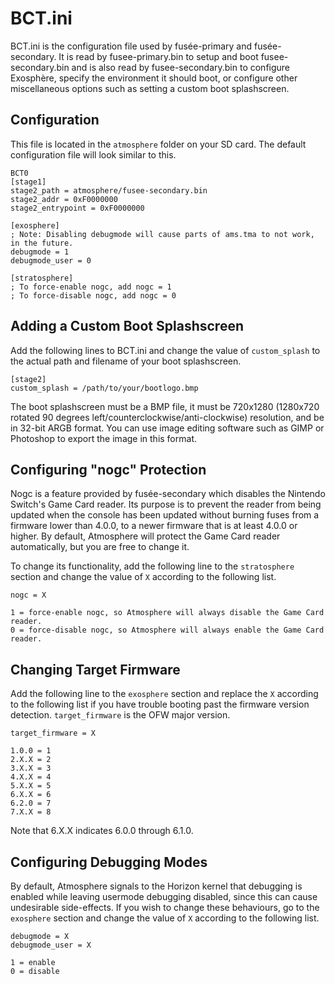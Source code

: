 # BCT.ini
BCT.ini is the configuration file used by fusée-primary and fusée-secondary. It is read by fusee-primary.bin to setup and boot fusee-secondary.bin and is also read by fusee-secondary.bin to configure Exosphère, specify the environment it should boot, or configure other miscellaneous options such as setting a custom boot splashscreen.

## Configuration
This file is located in the `atmosphere` folder on your SD card. The default configuration file will look similar to this.
```
BCT0
[stage1]
stage2_path = atmosphere/fusee-secondary.bin
stage2_addr = 0xF0000000
stage2_entrypoint = 0xF0000000

[exosphere]
; Note: Disabling debugmode will cause parts of ams.tma to not work, in the future.
debugmode = 1 
debugmode_user = 0

[stratosphere]
; To force-enable nogc, add nogc = 1
; To force-disable nogc, add nogc = 0
```

## Adding a Custom Boot Splashscreen
Add the following lines to BCT.ini and change the value of `custom_splash` to the actual path and filename of your boot splashscreen.
```
[stage2]
custom_splash = /path/to/your/bootlogo.bmp
```

The boot splashscreen must be a BMP file, it must be 720x1280 (1280x720 rotated 90 degrees left/counterclockwise/anti-clockwise) resolution, and be in 32-bit ARGB format. You can use image editing software such as GIMP or Photoshop to export the image in this format.

## Configuring "nogc" Protection
Nogc is a feature provided by fusée-secondary which disables the Nintendo Switch's Game Card reader. Its purpose is to prevent the reader from being updated when the console has been updated without burning fuses from a firmware lower than 4.0.0, to a newer firmware that is at least 4.0.0 or higher. By default, Atmosphere will protect the Game Card reader automatically, but you are free to change it.

To change its functionality, add the following line to the `stratosphere` section and change the value of `X` according to the following list.
```
nogc = X
```
```
1 = force-enable nogc, so Atmosphere will always disable the Game Card reader.
0 = force-disable nogc, so Atmosphere will always enable the Game Card reader.
```


## Changing Target Firmware
Add the following line to the `exosphere` section and replace the `X` according to the following list if you have trouble booting past the firmware version detection.
`target_firmware` is the OFW major version. 
```
target_firmware = X
```
```
1.0.0 = 1
2.X.X = 2
3.X.X = 3
4.X.X = 4
5.X.X = 5
6.X.X = 6
6.2.0 = 7
7.X.X = 8
```

Note that 6.X.X indicates 6.0.0 through 6.1.0.

## Configuring Debugging Modes
By default, Atmosphere signals to the Horizon kernel that debugging is enabled while leaving usermode debugging disabled, since this can cause undesirable side-effects. If you wish to change these behaviours, go to the `exosphere` section and change the value of `X` according to the following list.
```
debugmode = X
debugmode_user = X
```
```
1 = enable
0 = disable
```
